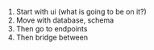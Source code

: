 1. Start with ui (what is going to be on it?)
2. Move with database, schema
3. Then go to endpoints
4. Then bridge between